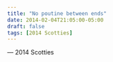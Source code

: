 ```yaml
---
title: "No poutine between ends"
date: 2014-02-04T21:05:00-05:00
draft: false
tags: [2014 Scotties]
---
```

— 2014 Scotties
<!--more--> 

